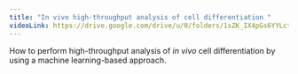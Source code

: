 ```yaml
---
title: "In vivo high-throughput analysis of cell differentiation "
videoLink: https://drive.google.com/drive/u/0/folders/1sZK_IX4pGs6YYLctXAcZoTjnt5sLOLX9
---
```

How to perform high-throughput analysis of *in vivo* cell differentiation by using a machine learning-based approach.